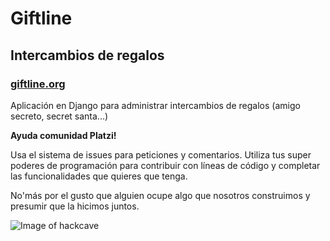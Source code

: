 # Giftline
## Intercambios de regalos
### [giftline.org](http://www.giftline.org/)

Aplicación en Django para administrar intercambios de regalos (amigo secreto, secret santa...)

**Ayuda comunidad Platzi!**

Usa el sistema de issues para peticiones y comentarios. Utiliza tus super poderes de programación para contribuir
con líneas de código y completar las funcionalidades que quieres que tenga.

No'más por el gusto que alguien ocupe algo que nosotros construimos y presumir que la hicimos juntos.

![Image of hackcave](https://i.imgflip.com/u3evb.jpg)